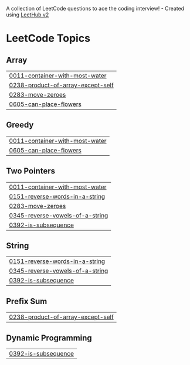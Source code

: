 A collection of LeetCode questions to ace the coding interview! - Created using [LeetHub v2](https://github.com/arunbhardwaj/LeetHub-2.0)
<!---LeetCode Topics Start-->
# LeetCode Topics
## Array
|  |
| ------- |
| [0011-container-with-most-water](https://github.com/Karan-lab-collab/Leetcodeprogress/tree/master/0011-container-with-most-water) |
| [0238-product-of-array-except-self](https://github.com/Karan-lab-collab/Leetcodeprogress/tree/master/0238-product-of-array-except-self) |
| [0283-move-zeroes](https://github.com/Karan-lab-collab/Leetcodeprogress/tree/master/0283-move-zeroes) |
| [0605-can-place-flowers](https://github.com/Karan-lab-collab/Leetcodeprogress/tree/master/0605-can-place-flowers) |
## Greedy
|  |
| ------- |
| [0011-container-with-most-water](https://github.com/Karan-lab-collab/Leetcodeprogress/tree/master/0011-container-with-most-water) |
| [0605-can-place-flowers](https://github.com/Karan-lab-collab/Leetcodeprogress/tree/master/0605-can-place-flowers) |
## Two Pointers
|  |
| ------- |
| [0011-container-with-most-water](https://github.com/Karan-lab-collab/Leetcodeprogress/tree/master/0011-container-with-most-water) |
| [0151-reverse-words-in-a-string](https://github.com/Karan-lab-collab/Leetcodeprogress/tree/master/0151-reverse-words-in-a-string) |
| [0283-move-zeroes](https://github.com/Karan-lab-collab/Leetcodeprogress/tree/master/0283-move-zeroes) |
| [0345-reverse-vowels-of-a-string](https://github.com/Karan-lab-collab/Leetcodeprogress/tree/master/0345-reverse-vowels-of-a-string) |
| [0392-is-subsequence](https://github.com/Karan-lab-collab/Leetcodeprogress/tree/master/0392-is-subsequence) |
## String
|  |
| ------- |
| [0151-reverse-words-in-a-string](https://github.com/Karan-lab-collab/Leetcodeprogress/tree/master/0151-reverse-words-in-a-string) |
| [0345-reverse-vowels-of-a-string](https://github.com/Karan-lab-collab/Leetcodeprogress/tree/master/0345-reverse-vowels-of-a-string) |
| [0392-is-subsequence](https://github.com/Karan-lab-collab/Leetcodeprogress/tree/master/0392-is-subsequence) |
## Prefix Sum
|  |
| ------- |
| [0238-product-of-array-except-self](https://github.com/Karan-lab-collab/Leetcodeprogress/tree/master/0238-product-of-array-except-self) |
## Dynamic Programming
|  |
| ------- |
| [0392-is-subsequence](https://github.com/Karan-lab-collab/Leetcodeprogress/tree/master/0392-is-subsequence) |
<!---LeetCode Topics End-->